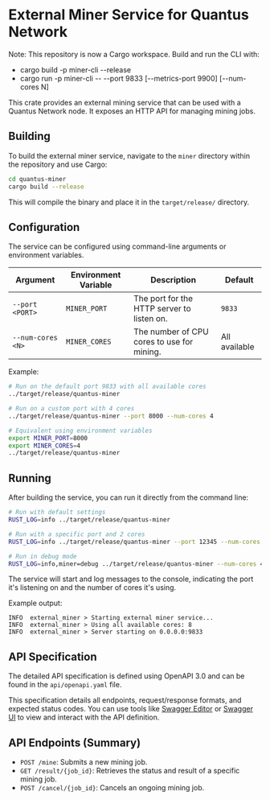 # External Miner Service for Quantus Network

Note: This repository is now a Cargo workspace. Build and run the CLI with:
- cargo build -p miner-cli --release
- cargo run -p miner-cli -- --port 9833 [--metrics-port 9900] [--num-cores N]

This crate provides an external mining service that can be used with a Quantus Network node. It exposes an HTTP API for
managing mining jobs.

## Building

To build the external miner service, navigate to the `miner` directory within the repository and use Cargo:

```bash
cd quantus-miner
cargo build --release
```

This will compile the binary and place it in the `target/release/` directory.

## Configuration

The service can be configured using command-line arguments or environment variables.

| Argument          | Environment Variable | Description                                | Default       |
|-------------------|----------------------|--------------------------------------------|---------------|
| `--port <PORT>`   | `MINER_PORT`         | The port for the HTTP server to listen on. | `9833`        |
| `--num-cores <N>` | `MINER_CORES`        | The number of CPU cores to use for mining. | All available |

Example:

```bash
# Run on the default port 9833 with all available cores
../target/release/quantus-miner

# Run on a custom port with 4 cores
../target/release/quantus-miner --port 8000 --num-cores 4

# Equivalent using environment variables
export MINER_PORT=8000
export MINER_CORES=4
../target/release/quantus-miner
```

## Running

After building the service, you can run it directly from the command line:

```bash
# Run with default settings
RUST_LOG=info ../target/release/quantus-miner

# Run with a specific port and 2 cores
RUST_LOG=info ../target/release/quantus-miner --port 12345 --num-cores 2

# Run in debug mode
RUST_LOG=info,miner=debug ../target/release/quantus-miner --num-cores 4

```

The service will start and log messages to the console, indicating the port it's listening on and the number of cores
it's using.

Example output:

```
INFO  external_miner > Starting external miner service...
INFO  external_miner > Using all available cores: 8
INFO  external_miner > Server starting on 0.0.0.0:9833 
```

## API Specification

The detailed API specification is defined using OpenAPI 3.0 and can be found in the `api/openapi.yaml` file.

This specification details all endpoints, request/response formats, and expected status codes.
You can use tools like [Swagger Editor](https://editor.swagger.io/)
or [Swagger UI](https://swagger.io/tools/swagger-ui/) to view and interact with the API definition.

## API Endpoints (Summary)

* `POST /mine`: Submits a new mining job.
* `GET /result/{job_id}`: Retrieves the status and result of a specific mining job.
* `POST /cancel/{job_id}`: Cancels an ongoing mining job. 